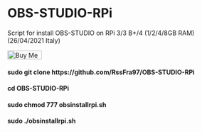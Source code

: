 # OBS-STUDIO-RPi
Script for install OBS-STUDIO on RPi 3/3 B+/4 (1/2/4/8GB RAM) (26/04/2021 Italy)

<a href="https://www.buymeacoffee.com/rssfra97" target="_blank"><img src="https://cdn.buymeacoffee.com/buttons/v2/red-button.png" alt="Buy Me A Coffee" style="height: 20px !important;width: 77px !important;" ></a>


<h4>sudo git clone https://github.com/RssFra97/OBS-STUDIO-RPi</h4>

<h4>cd  OBS-STUDIO-RPi</h4>

<h4>sudo chmod 777 obsinstallrpi.sh</h4>

<h4>sudo ./obsinstallrpi.sh</h4>
